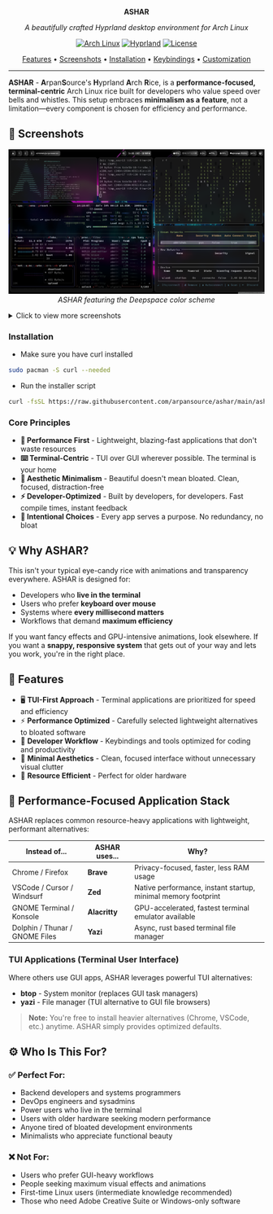 <div align="center">

**ASHAR**

*A beautifully crafted Hyprland desktop environment for Arch Linux*

[![Arch Linux](https://img.shields.io/badge/Arch%20Linux-1793D1?style=for-the-badge&logo=arch-linux&logoColor=white)](https://archlinux.org/)
[![Hyprland](https://img.shields.io/badge/Hyprland-00AAFF?style=for-the-badge&logo=hyprland&logoColor=white)](https://hyprland.org/)
[![License](https://img.shields.io/badge/License-MIT-blue.svg?style=for-the-badge)](LICENSE)

[Features](#-features) • [Screenshots](#-screenshots) • [Installation](#-installation) • [Keybindings](#%EF%B8%8F-keybindings) • [Customization](#-customization)

</div>

---
**ASHAR** - **A**rpan**S**ource's **H**yprland **A**rch **R**ice, is a **performance-focused, terminal-centric** Arch Linux rice built for developers who value speed over bells and whistles. This setup embraces **minimalism as a feature**, not a limitation—every component is chosen for efficiency and performance.


##    Screenshots

<div align="center">

![Deepspace Theme](screenshots/deepspace.png)
*ASHAR featuring the Deepspace color scheme*

</div>

<details>
<summary>Click to view more screenshots</summary>

<!-- Add more screenshots -->

</details>

### Installation
- Make sure you have curl installed
```bash
sudo pacman -S curl --needed
```
- Run the installer script
```bash
curl -fsSL https://raw.githubusercontent.com/arpansource/ashar/main/ashar.sh | bash
```

### Core Principles

- **🚀 Performance First** - Lightweight, blazing-fast applications that don't waste resources
- **⌨️ Terminal-Centric** - TUI over GUI wherever possible. The terminal is your home
- **🎨 Aesthetic Minimalism** - Beautiful doesn't mean bloated. Clean, focused, distraction-free
- **⚡ Developer-Optimized** - Built by developers, for developers. Fast compile times, instant feedback
- **🔧 Intentional Choices** - Every app serves a purpose. No redundancy, no bloat

## 💡 Why ASHAR?

This isn't your typical eye-candy rice with animations and transparency everywhere. ASHAR is designed for:

- Developers who **live in the terminal**
- Users who prefer **keyboard over mouse**
- Systems where **every millisecond matters**
- Workflows that demand **maximum efficiency**

If you want fancy effects and GPU-intensive animations, look elsewhere. If you want a **snappy, responsive system** that gets out of your way and lets you work, you're in the right place.

## 🎨 Features

- 🖥️ **TUI-First Approach** - Terminal applications are prioritized for speed and efficiency
- ⚡ **Performance Optimized** - Carefully selected lightweight alternatives to bloated software
- 🎯 **Developer Workflow** - Keybindings and tools optimized for coding and productivity
- 🌈 **Minimal Aesthetics** - Clean, focused interface without unnecessary visual clutter
- 🔋 **Resource Efficient** - Perfect for older hardware

## 🚀 Performance-Focused Application Stack

ASHAR replaces common resource-heavy applications with lightweight, performant alternatives:

| Instead of... | ASHAR uses... | Why? |
|---------------|---------------|------|
| Chrome / Firefox | **Brave** | Privacy-focused, faster, less RAM usage |
| VSCode / Cursor / Windsurf | **Zed** | Native performance, instant startup, minimal memory footprint |
| GNOME Terminal / Konsole | **Alacritty** | GPU-accelerated, fastest terminal emulator available |
| Dolphin / Thunar / GNOME Files | **Yazi** | Async, rust based terminal file manager |

### TUI Applications (Terminal User Interface)

Where others use GUI apps, ASHAR leverages powerful TUI alternatives:

- **btop** - System monitor (replaces GUI task managers)
- **yazi** - File manager (TUI alternative to GUI file browsers)

> **Note:** You're free to install heavier alternatives (Chrome, VSCode, etc.) anytime. ASHAR simply provides optimized defaults.

## ⚙️ Who Is This For?

### ✅ Perfect For:
- Backend developers and systems programmers
- DevOps engineers and sysadmins
- Power users who live in the terminal
- Users with older hardware seeking modern performance
- Anyone tired of bloated development environments
- Minimalists who appreciate functional beauty

### ❌ Not For:
- Users who prefer GUI-heavy workflows
- People seeking maximum visual effects and animations
- First-time Linux users (intermediate knowledge recommended)
- Those who need Adobe Creative Suite or Windows-only software
